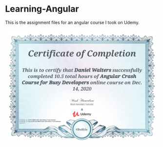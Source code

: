# Learning-Angular

This is the assignment files for an angular course I took on Udemy.

<img src="https://github.com/dwalter0/Learning-Angular/blob/main/certificate.jpg">
